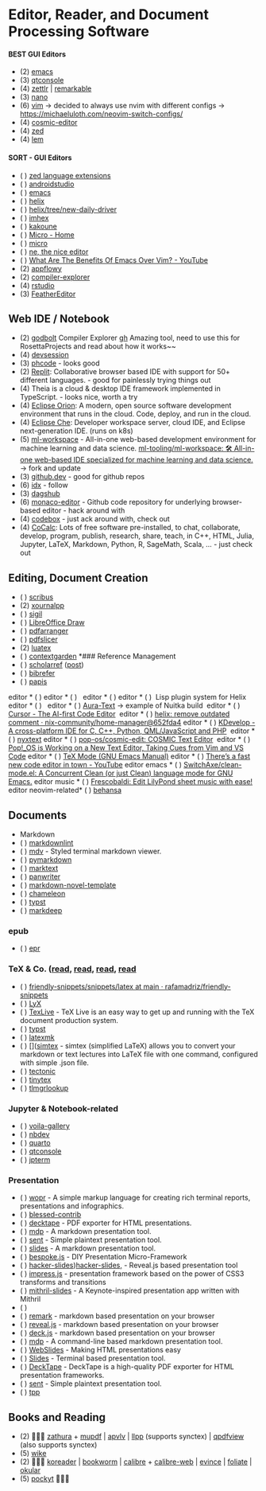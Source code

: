 # Editor, Reader, and Document Processing Software

#### BEST GUI Editors
  - (2) [emacs](https://www.gnu.org/software/emacs/)
  - (3) [qtconsole](https://github.com/jupyter/qtconsole)
  - (4) [zettlr]() 
     |  [remarkable](https://github.com/jamiemcg/Remarkable)
  - (3) [nano]()
  - (6) [vim]() -> decided to always use nvim with different configs -> https://michaeluloth.com/neovim-switch-configs/
  - (4) [cosmic-editor]()
  - (4) [zed](https://zed.dev/)
  - (4) [lem](https://github.com/lem-project/lem)
#### SORT - GUI Editors
* ( ) [zed language extensions](https://zed.dev/blog/language-extensions-part-1)
* ( ) [androidstudio](https://developer.android.com/studio)
* ( ) [emacs](https://www.gnu.org/software/emacs/)
* ( ) [helix](https://helix-editor.com/)
* ( ) [helix/tree/new-daily-driver](https://github.com/SoraTenshi/helix/tree/new-daily-driver) 
* ( ) [imhex](https://imhex.werwolv.net/)
* ( ) [kakoune](https://kakoune.org/)
* ( ) [Micro - Home](https://micro-editor.github.io/)
* ( ) [micro](https://micro-editor.github.io/)
* ( ) [ne, the nice editor](https://ne.di.unimi.it/)
* ( ) [What Are The Benefits Of Emacs Over Vim? - YouTube](https://www.youtube.com/watch?v=kRkp-uJTK7s)
* (2) [appflowy](https://www.appflowy.io/)
* (2) [compiler-explorer](https://github.com/compiler-explorer/compiler-explorer)
* (4) [rstudio](https://www.rstudio.com/products/RStudio)
* (3) [FeatherEditor](https://github.com/0xBaca/FeatherEditor)


## Web IDE / Notebook
* (2) [godbolt](https://godbolt.org/) Compiler Explorer [gh](https://github.com/compiler-explorer/compiler-explorer) Amazing tool, need to use this for RosettaProjects and read about how it works~~
* (4) [devsession](https://devsession.is/)
* (3) [phcode](https://phcode.dev/)  - looks good
* (2) [Replit](https://replit.com/): Collaborative browser based IDE with support for 50+ different languages. - good for painlessly trying things out
* (4) [](https://github.com/theia-ide/theia) Theia is a cloud & desktop IDE framework implemented in TypeScript. - looks nice, worth a try
* (4) [Eclipse Orion](https://orionhub.org/): A modern, open source software development environment that runs in the cloud. Code, deploy, and run in the cloud.
* (4) [Eclipse Che](http://www.eclipse.org/che): Developer workspace server, cloud IDE, and Eclipse next-generation IDE. (runs on k8s)
* (5) [ml-workspace](https://github.com/ml-tooling/ml-workspace) - All-in-one web-based development environment for machine learning and data science. [ml-tooling/ml-workspace: 🛠 All-in-one web-based IDE specialized for machine learning and data science.](https://github.com/ml-tooling/ml-workspace) → fork and update
* (3) [github.dev](https://github.dev/github/dev) - good for github repos
* (6) [idx](https://idx.dev/)  - follow
* (3) [dagshub](https://dagshub.com/)
* (6) [monaco-editor](https://github.com/microsoft/monaco-editor) - Github code repository for underlying browser-based editor - hack around with
* (4) [codebox](https://github.com/CodeboxIDE/codebox) - just ack around with, check out
* (4) [CoCalc](https://cocalc.com/): Lots of free software pre-installed, to chat, collaborate, develop, program, publish, research, share, teach, in C++, HTML, Julia, Jupyter, LaTeX, Markdown, Python, R, SageMath, Scala, … - just check out

## Editing, Document Creation
* ( ) [scribus](https://github.com/scribusproject/scribus)
* (2) [xournalpp](https://xournalpp.github.io/)
* ( ) [sigil](https://sigil-ebook.com/)
* ( ) [LibreOffice Draw]()
* ( ) [pdfarranger](https://github.com/pdfarranger/pdfarranger)
* ( ) [pdfslicer](https://junrrein.github.io/pdfslicer/)
* (2) [luatex](https://gitlab.lisn.upsaclay.fr/texlive/luatex)
* ( ) [contextgarden](https://wiki.contextgarden.net/Main_Page)
*### Reference Management
* ( ) [scholarref](https://src.adamsgaard.dk/scholarref/) ([post](https://adamsgaard.dk/scholarref.html))
* ( ) [bibrefer](https://github.com/stormvirux/bibrefer)
* ( ) [papis](https://github.com/papis/papis)

editor * ( ) [](https://devclass.com/2024/01/25/rust-based-zed-editor-now-open-source-with-built-in-support-for-openai-and-github-copilot/)
editor * ( ) [](https://docs.helix-editor.com/lang-support.html) 
editor * ( ) [](https://libgen.rs/search.php?&req=emacs&phrase=1&view=simple&column=def&sort=year&sortmode=DESC)
editor * ( ) [](https://www.reddit.com/r/neovim/s/KDJAKvV48K) Lisp plugin system for Helix
editor * ( ) [](https://zed.dev/blog/zed-is-now-open-source) 
editor * ( ) [Aura-Text](https://github.com/rohankishore/Aura-Text) → example of Nuitka build 
editor * ( ) [Cursor - The AI-first Code Editor](https://cursor.sh/) 
editor * ( ) [helix: remove outdated comment · nix-community/home-manager@652fda4](https://github.com/nix-community/home-manager/commit/652fda4ca6dafeb090943422c34ae9145787af37)
editor * ( ) [KDevelop - A cross-platform IDE for C, C++, Python, QML/JavaScript and PHP](https://kdevelop.org/) 
editor * ( ) [nyxtext](https://github.com/parazeeknova/nyxtext)
editor * ( ) [pop-os/cosmic-edit: COSMIC Text Editor](https://github.com/pop-os/cosmic-edit) 
editor * ( ) [Pop!_OS is Working on a New Text Editor, Taking Cues from Vim and VS Code](https://news.itsfoss.com/cosmic-text-editor/)
editor * ( ) [TeX Mode (GNU Emacs Manual)](https://www.gnu.org/software/emacs/manual/html_node/emacs/TeX-Mode.html)
editor * ( ) [There’s a fast new code editor in town - YouTube](https://www.youtube.com/watch?v%3DJGz7Ou0Nwo8)
editor emacs * ( ) [SwitchAxe/clean-mode.el: A Concurrent Clean (or just Clean) language mode for GNU Emacs.](https://github.com/SwitchAxe/clean-mode.el)
editor music * ( ) [Frescobaldi: Edit LilyPond sheet music with ease!](https://frescobaldi.org/)
editor neovim-related* ( ) [behansa](https://github.com/las-nish/Behansa)

## Documents
* Markdown
* ( ) [markdownlint](https://github.com/markdownlint/markdownlint)
* ( ) [mdv](https://github.com/axiros/terminal_markdown_viewer) - Styled terminal markdown viewer.
* ( ) [pymarkdown](https://github.com/jackdewinter/pymarkdown)
* ( ) [marktext](https://itsfoss.com/marktext-editor/)
* ( ) [panwriter](https://panwriter.com/)
* ( ) [markdown-novel-template](https://github.com/8bitbuddhist/markdown-novel-template)
* ( ) [chameleon](https://github.com/life4/chameleon)
* ( ) [typst](https://github.com/typst/typst)
* ( ) [markdeep](https://casual-effects.com/markdeep/)
### epub
* ( ) [epr](https://github.com/wustho/epr)

### TeX & Co. ([read](https://tex.stackexchange.com/questions/584529/setting-up-synctex-with-vim-and-zathura), [read](https://tex.stackexchange.com/questions/2941/how-to-setup-synctex-with-vim-pdflatex-and-an-open-source-pdf-viewer-under-linu/412366#412366), [read](https://github.com/CaesarOG/Vim-Latex-Zathura), [read](https://rossknapman.com/posts/nvimvimtexzathura/)
* ( ) [friendly-snippets/snippets/latex at main · rafamadriz/friendly-snippets](https://github.com/rafamadriz/friendly-snippets/tree/main/snippets/latex)
* ( ) [LyX](https://en.wikipedia.org/wiki/LyX )
* ( ) [TexLive](https://www.tug.org/texlive/) - TeX Live is an easy way to get up and running with the TeX document production system.
* ( ) [typst](https://github.com/typst/typst)
* ( ) [latexmk](https://www.cantab.net/users/johncollins/latexmk/)
* ( ) []([simtex](https://github.com/iaacornus/simtex) - simtex (simplified LaTeX) allows you to convert your markdown or text lectures into LaTeX file with one command, configured with simple .json file.
* ( ) [tectonic](https://github.com/tectonic-typesetting/tectonic)
* ( ) [tinytex](https://yihui.org/tinytex/)
* ( ) [tlmgrlookup](https://github.com/jpfairbanks/tlmgrlookup)
### Jupyter & Notebook-related
* ( ) [voila-gallery](https://github.com/voila-gallery)
* ( ) [nbdev]()
* ( ) [quarto](https://quarto.org/docs/get-started/)
* ( ) [qtconsole]()
* ( ) [jpterm]()
### Presentation
* ( ) [wopr](https://github.com/yaronn/wopr) - A simple markup language for creating rich terminal reports, presentations and infographics.
* ( ) [blessed-contrib](https://github.com/yaronn/blessed-contrib)
* ( ) [decktape](https://github.com/astefanutti/decktape) - PDF exporter for HTML presentations.
* ( ) [mdp](https://github.com/visit1985/mdp) - A markdown presentation tool.
* ( ) [sent](https://github.com/Correia-jpv/fucking-awesome-cli-apps/blob/main/tools.suckless.org/sent) - Simple plaintext presentation tool.
* ( ) [slides](https://github.com/maaslalani/slides) - A markdown presentation tool.
* ( ) [bespoke.js](https://github.com/markdalgleish/bespoke.js) - DIY Presentation Micro-Framework
* ( ) [hacker-slides](https://github.com/msoedov/hacker-slides))[hacker-slides,](https://github.com/rga2/hacker-slides,) - Reveal.js based presentation tool
* ( ) [impress.js](https://github.com/impress/impress.js) - presentation framework based on the power of CSS3 transforms and transitions
* ( ) [mithril-slides](https://github.com/wulab/mithril-slides) - A Keynote-inspired presentation app written with Mithril
* ( ) [](https://mithril.js.org/)
* ( ) [remark](https://github.com/gnab/remark) - markdown based presentation on your browser
* ( ) [reveal.js](https://github.com/hakimel/reveal.js/) - markdown based presentation on your browser
* ( ) [deck.js](https://github.com/imakewebthings/deck.js) - markdown based presentation on your browser
* ( ) [mdp](https://github.com/visit1985/mdp) - A command-line based markdown presentation tool.
* ( ) [WebSlides](https://github.com/jlantunez/webslides) - Making HTML presentations easy
* ( ) [Slides](https://github.com/maaslalani/slides) - Terminal based presentation tool.
* ( ) [DeckTape](https://github.com/astefanutti/decktape) - DeckTape is a high-quality PDF exporter for HTML presentation frameworks.
* ( ) [sent](https://git.suckless.org/sent/log.html) - Simple plaintext presentation tool.
* ( ) [tpp](http://www.ngolde.de/tpp.html)

## Books and Reading
* (2)  [zathura](https://pwmt.org/projects/zathura/) + [mupdf](https://mupdf.com/) 
   | [apvlv](https://github.com/naihe2010/apvlv) 
   | [llpp](https://repo.or.cz/w/llpp.git) (supports synctex) 
   | [qpdfview](https://launchpad.net/qpdfview) (also supports synctex)
* (5) [wike](https://github.com/hugolabe/Wike)
* (2)  [koreader](https://koreader.rocks/) 
   | [bookworm](https://babluboy.github.io/bookworm/) 
   | [calibre](https://calibre-ebook.com/) + [calibre-web](https://github.com/janeczku/calibre-web) 
   | [evince](https://wiki.gnome.org/Apps/Evince) 
   | [foliate](https://johnfactotum.github.io/foliate/) 
   | [okular](https://okular.kde.org/)
* (5) [pockyt](https://github.com/arvindch/pockyt) 
